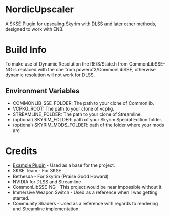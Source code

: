# NordicUpscaler
A SKSE Plugin for upscaling Skyrim with DLSS and later other methods, designed to work with ENB.

# Build Info

To make use of Dynamic Resolution the RE/S/State.h from CommonLibSSE-NG is replaced with the one from powerof3/CommonLibSSE, otherwise dynamic resolution will not work for DLSS.

## Environment Variables
- COMMONLIB_SSE_FOLDER: The path to your clone of Commonlib.
- VCPKG_ROOT: The path to your clone of vcpkg.
- STREAMLINE_FOLDER: The path to your clone of Streamline.
- (optional) SKYRIM_FOLDER: path of your Skyrim Special Edition folder.
- (optional) SKYRIM_MODS_FOLDER: path of the folder where your mods are.


# Credits
- [Example Plugin](https://github.com/QY-MODS/SKSE_template_QY/tree/main) - Used as a base for the project.
- SKSE Team - For SKSE
- Bethesda - For Skyrim (Praise Godd Howard)
- NVIDIA for DLSS and Streamline
- CommonLibSSE-NG - This project would be near impossible without it.
- Immersive Weapon Switch - Used as a reference when I was getting started.
- Community Shaders - Used as a reference with regards to rendering and Streamline implementation.
